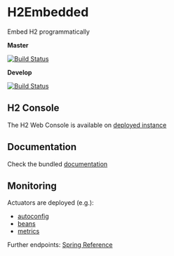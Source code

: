 # H2Embedded
Embed H2 programmatically

**Master**

[![Build Status](https://travis-ci.org/lcappuccio/h2-embedded.svg?branch=master)](https://travis-ci.org/lcappuccio/h2-embedded)

**Develop**

[![Build Status](https://travis-ci.org/lcappuccio/h2-embedded.svg?branch=develop)](https://travis-ci.org/lcappuccio/h2-embedded)

## H2 Console
The H2 Web Console is available on [deployed instance](http://localhost:8080/h2-console)

## Documentation

Check the bundled [documentation](http://localhost:8080/swagger-ui.html)

## Monitoring

Actuators are deployed (e.g.):

* [autoconfig](http://localhost:8080/autoconfig)
* [beans](http://localhost:8080/beans)
* [metrics](http://localhost:8080/metrics)

Further endpoints: [Spring Reference](http://docs.spring.io/spring-boot/docs/current-SNAPSHOT/reference/htmlsingle/#production-ready-endpoints)